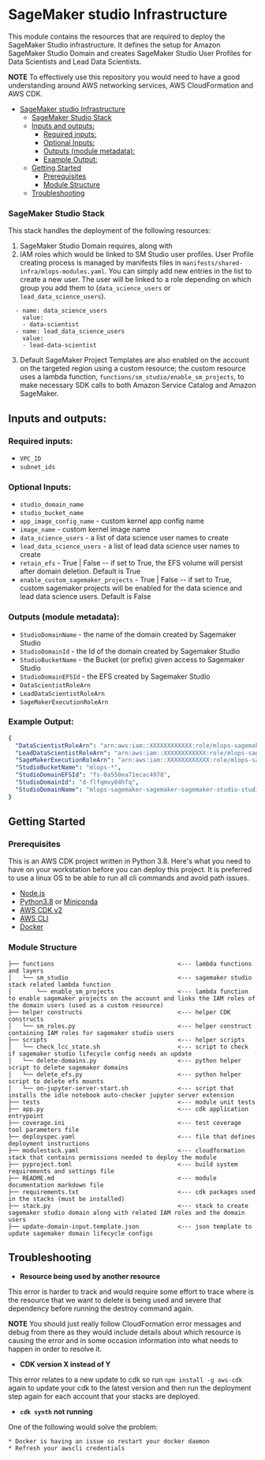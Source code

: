 # SageMaker studio Infrastructure

This module contains the resources that are required to deploy the SageMaker Studio infrastructure. It defines the setup for Amazon SageMaker Studio Domain and creates SageMaker Studio User Profiles for Data Scientists and Lead Data Scientists.

**NOTE** To effectively use this repository you would need to have a good understanding around AWS networking services, AWS CloudFormation and AWS CDK.
- [SageMaker studio Infrastructure](#sagemaker-studio-infrastructure)
    - [SageMaker Studio Stack](#sagemaker-studio-stack)
  - [Inputs and outputs:](#inputs-and-outputs)
    - [Required inputs:](#required-inputs)
    - [Optional Inputs:](#optional-inputs)
    - [Outputs (module metadata):](#outputs-module-metadata)
    - [Example Output:](#example-output)
  - [Getting Started](#getting-started)
    - [Prerequisites](#prerequisites)
    - [Module Structure](#module-structure)
  - [Troubleshooting](#troubleshooting)

### SageMaker Studio Stack

This stack handles the deployment of the following resources:

1. SageMaker Studio Domain requires, along with
2. IAM roles which would be linked to SM Studio user profiles. User Profile creating process is managed by manifests files in `manifests/shared-infra/mlops-modules.yaml`. You can simply add new entries in the list to create a new user. The user will be linked to a role depending on which group you add them to (`data_science_users` or `lead_data_science_users`).

```
  - name: data_science_users
    value:
    - data-scientist
  - name: lead_data_science_users
    value:
    - lead-data-scientist
```

3. Default SageMaker Project Templates are also enabled on the account on the targeted region using a custom resource; the custom resource uses a lambda function, `functions/sm_studio/enable_sm_projects`, to make necessary SDK calls to both Amazon Service Catalog and Amazon SageMaker.

## Inputs and outputs:
### Required inputs:
  - `VPC_ID`
  - `subnet_ids`
### Optional Inputs:
  - `studio_domain_name`
  - `studio_bucket_name`
  - `app_image_config_name` - custom kernel app config name
  - `image_name` - custom kernel image name
  - `data_science_users` - a list of data science user names to create
  - `lead_data_science_users` - a list of lead data science user names to create
  - `retain_efs` - True | False -- if set to True, the EFS volume will persist after domain deletion.  Default is True
  - `enable_custom_sagemaker_projects` - True | False -- if set to True, custom sagemaker projects will be enabled for the data science and lead data science users.  Default is False

### Outputs (module metadata):
  - `StudioDomainName` - the name of the domain created by Sagemaker Studio
  - `StudioDomainId` - the Id of the domain created by Sagemaker Studio
  - `StudioBucketName` - the Bucket (or prefix) given access to Sagemaker Studio
  - `StudioDomainEFSId` - the EFS created by Sagemaker Studio
  - `DataScientistRoleArn`
  - `LeadDataScientistRoleArn`
  - `SageMakerExecutionRoleArn`

### Example Output:
```yaml
{
  "DataScientistRoleArn": "arn:aws:iam::XXXXXXXXXXXX:role/mlops-sagemaker-sage-smrolesdatascientistrole-DYPIVQ6NUSP9",
  "LeadDataScientistRoleArn": "arn:aws:iam::XXXXXXXXXXXX:role/mlops-sagemaker-sage-smrolesleaddatascientist-V1YL0FQONH62",
  "SageMakerExecutionRoleArn": "arn:aws:iam::XXXXXXXXXXXX:role/mlops-sagemaker-sage-smrolessagemakerstudioro-F6HGOUX0JGTI",
  "StudioBucketName": "mlops-*",
  "StudioDomainEFSId": "fs-0a550ea71ecac4978",
  "StudioDomainId": "d-flfqmvy84hfq",
  "StudioDomainName": "mlops-sagemaker-sagemaker-sagemaker-studio-studio-domain"
}
```

## Getting Started

### Prerequisites

This is an AWS CDK project written in Python 3.8. Here's what you need to have on your workstation before you can deploy this project. It is preferred to use a linux OS to be able to run all cli commands and avoid path issues.

* [Node.js](https://nodejs.org/)
* [Python3.8](https://www.python.org/downloads/release/python-380/) or [Miniconda](https://docs.conda.io/en/latest/miniconda.html)
* [AWS CDK v2](https://aws.amazon.com/cdk/)
* [AWS CLI](https://aws.amazon.com/cli/)
* [Docker](https://docs.docker.com/desktop/)

### Module Structure

```
├── functions                                   <--- lambda functions and layers
│   └── sm_studio                               <--- sagemaker studio stack related lambda function
│       └── enable_sm_projects                  <--- lambda function to enable sagemaker projects on the account and links the IAM roles of the domain users (used as a custom resource)
├── helper constructs                           <--- helper CDK constructs
│   └── sm_roles.py                             <--- helper construct containing IAM roles for sagemaker studio users
├── scripts                                     <--- helper scripts
│   └── check_lcc_state.sh                      <--- script to check if sagemaker studio lifecycle config needs an update
│   └── delete-domains.py                       <--- python helper script to delete sagemaker domains
│   └── delete_efs.py                           <--- python helper script to delete efs mounts
│   └── on-jupyter-server-start.sh              <--- script that installs the idle notebook auto-checker jupyter server extension
├── tests                                       <--- module unit tests
├── app.py                                      <--- cdk application entrypoint
├── coverage.ini                                <--- test coverage tool parameters file
├── deployspec.yaml                             <--- file that defines deployment instructions
├── modulestack.yaml                            <--- cloudformation stack that contains permissions needed to deploy the module
├── pyproject.toml                              <--- build system requirements and settings file
├── README.md                                   <--- module documentation markdown file
├── requirements.txt                            <--- cdk packages used in the stacks (must be installed)
├── stack.py                                    <--- stack to create sagemaker studio domain along with related IAM roles and the domain users
├── update-domain-input.template.json           <--- json template to update sagemaker domain lifecycle configs
```
## Troubleshooting


* **Resource being used by another resource**

This error is harder to track and would require some effort to trace where is the resource that we want to delete is being used and severe that dependency before running the destroy command again.

**NOTE** You should just really follow CloudFormation error messages and debug from there as they would include details about which resource is causing the error and in some occasion information into what needs to happen in order to resolve it.


* **CDK version X instead of Y**

This error relates to a new update to cdk so run `npm install -g aws-cdk` again to update your cdk to the latest version and then run the deployment step again for each account that your stacks are deployed.

* **`cdk synth`** **not running**

One of the following would solve the problem:

    * Docker is having an issue so restart your docker daemon
    * Refresh your awscli credentials

